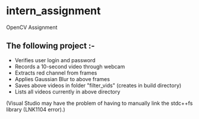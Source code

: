 # intern_assignment
OpenCV Assignment

## The following project :-
* Verifies user login and password
* Records a 10-second video through webcam
* Extracts red channel from frames
* Applies Gaussian Blur to above frames
* Saves above videos in folder "filter_vids" (creates in build directory)
* Lists all videos currently in above directory


(Visual Studio may have the problem of having to manually link the stdc++fs library (LNK1104 error).)
